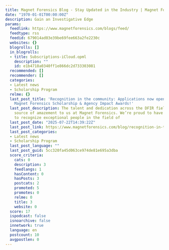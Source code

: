 ```yaml
---
title: Magnet Forensics Blog - Stay Updated in the Industry | Magnet Forensics
date: "1970-01-01T00:00:00Z"
description: Gain an Investigative Edge
params:
  feedlink: https://www.magnetforensics.com/blogs/feed/
  feedtype: rss
  feedid: 679014ad03e39be69fee663a2fe2230c
  websites: {}
  blogrolls: []
  in_blogrolls:
  - title: Subscriptions-iCloud.opml
    description: ""
    id: e1b4718a0340ff1e866dc2d733303081
  recommended: []
  recommender: []
  categories:
  - Latest news
  - Scholarship Program
  relme: {}
  last_post_title: 'Recognition in the community: Applications now open for the 2026
    Magnet Forensics Scholarship & Agency Impact Awards!'
  last_post_description: The talent and dedication across the DFIR field is a constant
    source of amazement to us at Magnet Forensics. We’re proud to have an opportunity
    to recognize exceptional people in the field of
  last_post_date: "2025-07-22T14:39:22Z"
  last_post_link: https://www.magnetforensics.com/blog/recognition-in-the-community-applications-now-open-for-the-2026-magnet-forensics-scholarship-agency-impact-awards/
  last_post_categories:
  - Latest news
  - Scholarship Program
  last_post_language: ""
  last_post_guid: 5cc320fa45d063ce974de81e695a3dba
  score_criteria:
    cats: 0
    description: 3
    feedlangs: 1
    hasContent: 0
    hasPosts: 3
    postcats: 2
    promoted: 5
    promotes: 0
    relme: 0
    title: 3
    website: 0
  score: 17
  ispodcast: false
  isnoarchive: false
  innetwork: true
  language: en
  postcount: 10
  avgpostlen: 0
---
```

